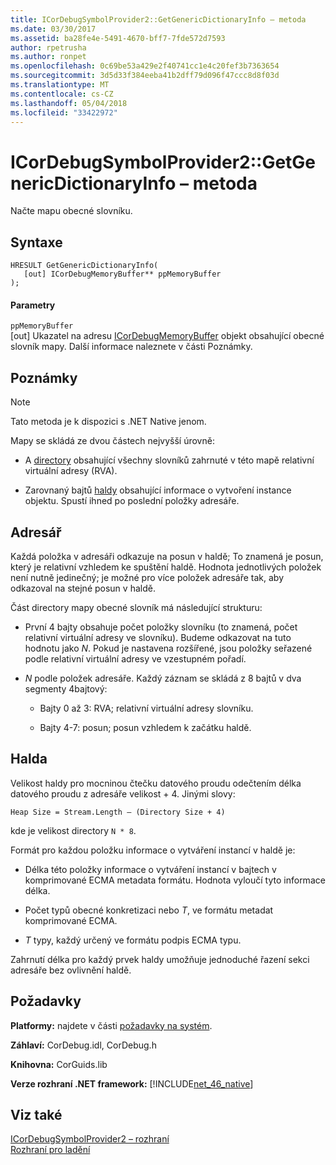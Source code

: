 ```yaml
---
title: ICorDebugSymbolProvider2::GetGenericDictionaryInfo – metoda
ms.date: 03/30/2017
ms.assetid: ba28fe4e-5491-4670-bff7-7fde572d7593
author: rpetrusha
ms.author: ronpet
ms.openlocfilehash: 0c69be53a429e2f40741cc1e4c20fef3b7363654
ms.sourcegitcommit: 3d5d33f384eeba41b2dff79d096f47ccc8d8f03d
ms.translationtype: MT
ms.contentlocale: cs-CZ
ms.lasthandoff: 05/04/2018
ms.locfileid: "33422972"
---
```

# <a name="icordebugsymbolprovider2getgenericdictionaryinfo-method"></a>ICorDebugSymbolProvider2::GetGenericDictionaryInfo – metoda
Načte mapu obecné slovníku.  
  
## <a name="syntax"></a>Syntaxe  
  
```  
HRESULT GetGenericDictionaryInfo(  
   [out] ICorDebugMemoryBuffer** ppMemoryBuffer  
);  
```  
  
#### <a name="parameters"></a>Parametry  
 `ppMemoryBuffer`  
 [out] Ukazatel na adresu [ICorDebugMemoryBuffer](../../../../docs/framework/unmanaged-api/debugging/icordebugmemorybuffer-interface.md) objekt obsahující obecné slovník mapy. Další informace naleznete v části Poznámky.  
  
## <a name="remarks"></a>Poznámky  
  
> [!NOTE]
>  Tato metoda je k dispozici s .NET Native jenom.  
  
 Mapy se skládá ze dvou částech nejvyšší úrovně:  
  
-   A [directory](#Directory) obsahující všechny slovníků zahrnuté v této mapě relativní virtuální adresy (RVA).  
  
-   Zarovnaný bajtů [haldy](#Heap) obsahující informace o vytvoření instance objektu. Spustí ihned po poslední položky adresáře.  
  
<a name="Directory"></a>   
## <a name="the-directory"></a>Adresář  
 Každá položka v adresáři odkazuje na posun v haldě; To znamená je posun, který je relativní vzhledem ke spuštění haldě. Hodnota jednotlivých položek není nutně jedinečný; je možné pro více položek adresáře tak, aby odkazoval na stejné posun v haldě.  
  
 Část directory mapy obecné slovník má následující strukturu:  
  
-   První 4 bajty obsahuje počet položky slovníku (to znamená, počet relativní virtuální adresy ve slovníku). Budeme odkazovat na tuto hodnotu jako *N*. Pokud je nastavena rozšířené, jsou položky seřazené podle relativní virtuální adresy ve vzestupném pořadí.  
  
-   *N* podle položek adresáře. Každý záznam se skládá z 8 bajtů v dva segmenty 4bajtový:  
  
    -   Bajty 0 až 3: RVA; relativní virtuální adresy slovníku.  
  
    -   Bajty 4-7: posun; posun vzhledem k začátku haldě.  
  
<a name="Heap"></a>   
## <a name="the-heap"></a>Halda  
 Velikost haldy pro mocninou čtečku datového proudu odečtením délka datového proudu z adresáře velikost + 4. Jinými slovy:  
  
```  
Heap Size = Stream.Length – (Directory Size + 4)  
```  
  
 kde je velikost directory `N * 8`.  
  
 Formát pro každou položku informace o vytváření instancí v haldě je:  
  
-   Délka této položky informace o vytváření instancí v bajtech v komprimované ECMA metadata formátu. Hodnota vyloučí tyto informace délka.  
  
-   Počet typů obecné konkretizaci nebo *T*, ve formátu metadat komprimované ECMA.  
  
-   *T* typy, každý určený ve formátu podpis ECMA typu.  
  
 Zahrnutí délka pro každý prvek haldy umožňuje jednoduché řazení sekci adresáře bez ovlivnění haldě.  
  
## <a name="requirements"></a>Požadavky  
 **Platformy:** najdete v části [požadavky na systém](../../../../docs/framework/get-started/system-requirements.md).  
  
 **Záhlaví:** CorDebug.idl, CorDebug.h  
  
 **Knihovna:** CorGuids.lib  
  
 **Verze rozhraní .NET framework:** [!INCLUDE[net_46_native](../../../../includes/net-46-native-md.md)]  
  
## <a name="see-also"></a>Viz také  
 [ICorDebugSymbolProvider2 – rozhraní](../../../../docs/framework/unmanaged-api/debugging/icordebugsymbolprovider2-interface.md)  
 [Rozhraní pro ladění](../../../../docs/framework/unmanaged-api/debugging/debugging-interfaces.md)
